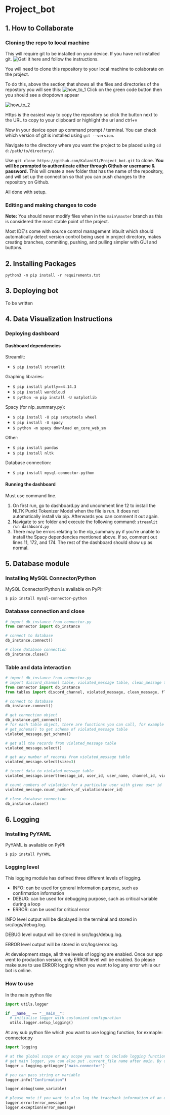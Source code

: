 # Project_bot

## 1. How to Collaborate

### Cloning the repo to local machine

This will require git to be installed on your device. If you have not installed git. ![Geti it here](https://git-scm.com/downloads) and follow the instructions.

You will need to clone this repository to your local machine to colaborate on the project.

To do this, above the section that shows all the files and directories of the repostory you will see this:
![how_to_1](https://user-images.githubusercontent.com/12618900/115331570-7f42ee00-a1d9-11eb-9808-c0648178ec98.png)
Click on the green code button then you should see a dropdown appear

![how_to_2](https://user-images.githubusercontent.com/12618900/115331763-e2348500-a1d9-11eb-9e2b-fffe021b04b1.png)

Https is the easiest way to copy the repository so click the button next to the URL to copy to your clipboard or highlight the url and ctrl+v

Now in your device open up command prompt / terminal. You can check which version of git is installed using `git --version`.

Navigate to the directory where you want the project to be placed using `cd d:/path/to/directory/`.

Use `git clone https://github.com/Kalani91/Project_bot.git` to clone. **You will be prompted to authenticate either through Github or username & password.** This will create a new folder that has the name of the repository, and will set up the connection so that you can push changes to the repository on Github.

All done with setup.

### Editing and making changes to code

**Note:** You should never modify files when in the `main\master` branch as this is considered the most stable point of the project.

Most IDE's come with source control management inbuilt which should automatically detect version control being used in project directory, makes creating branches, commiting, pushing, and pulling simpler with GUI and buttons.

## 2. Installing Packages

```shell
python3 -m pip install -r requirements.txt
```

## 3. Deploying bot

To be written

## 4. Data Visualization Instructions

### Deploying dashboard

#### Dashboard dependencies

Streamlit:

- `$ pip install streamlit`

Graphing libraries:

- `$ pip install plotly==4.14.3`
- `$ pip install wordcloud`
- `$ python -m pip install -U matplotlib`

Spacy (for nlp_summary.py):

- `$ pip install -U pip setuptools wheel`
- `$ pip install -U spacy`
- `$ python -m spacy download en_core_web_sm`

Other:

- `$ pip install pandas`
- `$ pip install nltk`

Database connection:

- `$ pip install mysql-connector-python`

#### Running the dashboard

Must use command line.

1. On first run, go to dashboard.py and uncomment line 12 to install the NLTK Punkt Tokenizer Model when the file is run. It does not automatically install via pip. Afterwards you can comment it out again.
2. Navigate to src folder and execute the following command: `streamlit run dashboard.py`
3. There may be errors relating to the nlp_summary.py if you're unable to install the Spacy dependencies mentioned above. If so, comment out lines 11, 172, and 174. The rest of the dashboard should show up as normal.

## 5. Database module

### Installing MySQL Connector/Python

MySQL Connector/Python is available on PyPI:

```console
$ pip install mysql-connector-python
```

### Database connection and close

```python
# import db_instance from connector.py
from connector import db_instance

# connect to database
db_instance.connect()

# close database connection
db_instance.close()
```

### Table and data interaction

```python
# import db_instance from connector.py
# import discord_channel table, violated_message table, clean_message table, falgged_message table from tables.py
from connector import db_instance
from tables import discord_channel, violated_message, clean_message, flagged_message

# connect to database
db_instance.connect()

# get connection object
db_instance.get_connect()
# for each table object, there are functions you can call, for example
# get_schema() to get schema of violated_message table
violated_message.get_schema()

# get all the records from violated_message table
violated_message.select()

# get any number of records from violated_message table
violated_message.select(size=3)

# insert data to violated_message table
violated_message.insert(message_id, user_id, user_name, channel_id, violation_content, message_content, created_on)

# count numbers of violation for a particular user with given user id
violated_message.count_numbers_of_violation(user_id)

# close database connection
db_instance.close()
```

## 6. Logging

### Installing PyYAML

PyYAML is available on PyPI:

```console
$ pip install PyYAML
```

### Logging level

This logging module has defined three different levels of logging.

- INFO: can be used for general information purpose, such as confirmation information
- DEBUG: can be used for debugging purpose, such as critical variable during a loop
- ERROR: can be used for critical error

INFO level output will be displayed in the terminal and stored in src/logs/debug.log.

DEBUG level output will be stored in src/logs/debug.log.

ERROR level output will be stored in src/logs/error.log.

At development stage, all three levels of logging are enabled. Once our app went to production version, only ERROR level will be enabled. So please make sure to use ERROR logging when you want to log any error while our bot is online.

### How to use

In the main python file

```python
import utils.logger

if __name__ == "__main__":
  # initialise logger with customized configuration
  utils.logger.setup_logging()
```

At any sub python file which you want to use logging function, for exmaple: connector.py

```python
import logging

# at the global scope or any scope you want to include logging function
# get main logger, you can also put .current_file name after main. By doing this, logger can log your file name as well
logger = logging.getLogger("main.connector")

# you can pass string or variable
logger.info("Confirmation")

logger.debug(some_variable)

# please note if you want to also log the traceback information of an error, please use logger.exception()
logger.error(error_message)
logger.exception(error_message)
```

